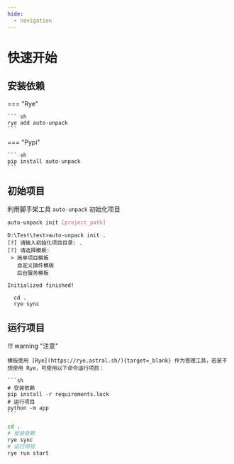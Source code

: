 ```yaml
---
hide:
  - navigation
---
```


# 快速开始

## 安装依赖

=== "Rye"

    ``` sh
    rye add auto-unpack
    ```

=== "Pypi"

    ``` sh
    pip install auto-unpack
    ```

## 初始项目

利用脚手架工具 `auto-unpack` 初始化项目

``` sh
auto-unpack init [project_path]
```

```
D:\Test\test>auto-unpack init .
[?] 请输入初始化项目目录: .
[?] 请选择模板:
 > 简单项目模板
   自定义插件模板
   后台服务模板

Initialized finished!

  cd .
  rye sync

```

## 运行项目

!!! warning "注意"

    模板使用 [Rye](https://rye.astral.sh/){target=_blank} 作为管理工具，若是不想使用 Rye，可使用以下命令运行项目：

    ```sh
    # 安装依赖
    pip install -r requirements.lock
    # 运行项目
    python -m app
    ```

```sh
cd .
# 安装依赖
rye sync
# 运行项目
rye run start
```
